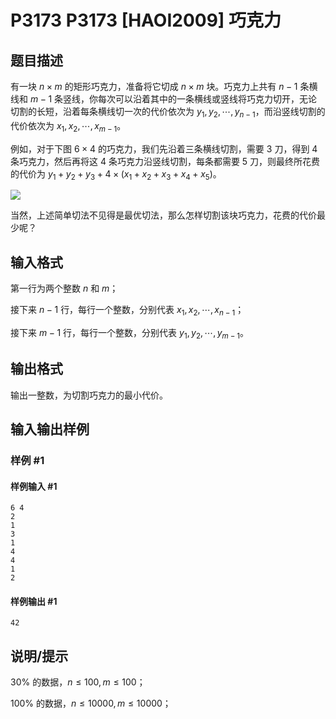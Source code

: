# P3173 P3173 [HAOI2009] 巧克力

## 题目描述

有一块 $n \times m$ 的矩形巧克力，准备将它切成 $n \times m$ 块。巧克力上共有 $n-1$ 条横线和 $m-1$ 条竖线，你每次可以沿着其中的一条横线或竖线将巧克力切开，无论切割的长短，沿着每条横线切一次的代价依次为 $y_1,y_2,\cdots,y_{n-1}$，而沿竖线切割的代价依次为 $x_1,x_2,\cdots,x_{m-1}$。

例如，对于下图 $6 \times 4$ 的巧克力，我们先沿着三条横线切割，需要 $3$ 刀，得到 $4$ 条巧克力，然后再将这 $4$ 条巧克力沿竖线切割，每条都需要 $5$ 刀，则最终所花费的代价为 $y_1+y_2+y_3+4 \times (x_1+x_2+x_3+x_4+x_5)$。

![](https://cdn.luogu.com.cn/upload/image_hosting/s0j2oloj.png)


当然，上述简单切法不见得是最优切法，那么怎样切割该块巧克力，花费的代价最少呢？


## 输入格式


第一行为两个整数 $n$ 和 $m$；

接下来 $n-1$ 行，每行一个整数，分别代表 $x_1,x_2,\cdots,x_{n-1}$；

接下来 $m-1$ 行，每行一个整数，分别代表 $y_1,y_2,\cdots,y_{m-1}$。

## 输出格式

输出一整数，为切割巧克力的最小代价。


## 输入输出样例

### 样例 #1

#### 样例输入 #1

```
6 4
2
1
3
1
4
4
1
2
```

#### 样例输出 #1

```
42
```

## 说明/提示


$30\%$ 的数据，$n \leq 100,m \leq 100$；

$100\%$ 的数据，$n \leq 10000,m \leq 10000$；
